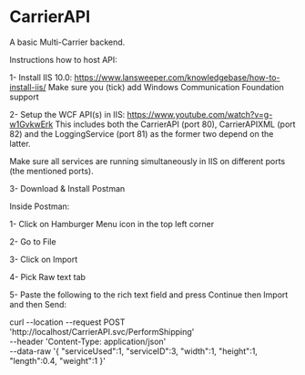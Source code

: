 # CarrierAPI
A basic Multi-Carrier backend.

Instructions how to host API:

1- Install IIS 10.0: https://www.lansweeper.com/knowledgebase/how-to-install-iis/
  Make sure you (tick) add Windows Communication Foundation support
  
2- Setup the WCF API(s) in IIS: https://www.youtube.com/watch?v=g-w1GvkwErk
  This includes both the CarrierAPI (port 80), CarrierAPIXML (port 82) and the LoggingService (port 81) as the former two depend on the latter.
  
Make sure all services are running simultaneously in IIS on different ports (the mentioned ports).

3- Download & Install Postman

Inside Postman:

1- Click on Hamburger Menu icon in the top left corner

2- Go to File

3- Click on Import

4- Pick Raw text tab

5- Paste the following to the rich text field and press Continue then Import and then Send:

curl --location --request POST 'http://localhost/CarrierAPI.svc/PerformShipping' \
--header 'Content-Type: application/json' \
--data-raw '{
    "serviceUsed":1,
    "serviceID":3,
    "width":1,
    "height":1,
    "length":0.4,
    "weight":1
}'
